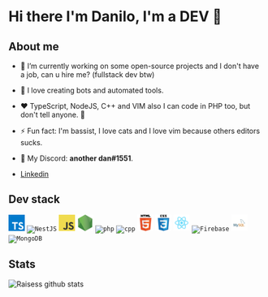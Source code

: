 # Hi there I'm Danilo, I'm a DEV 👋

## About me

- 🔭 I’m currently working on some open-source projects and I don't have a job, can u hire me? (fullstack dev btw)
- 🤖 I love creating bots and automated tools.
- ❤️ TypeScript, NodeJS, C++ and VIM also I can code in PHP too, but don't tell anyone. 🤫
- ⚡ Fun fact: I'm bassist, I love cats and I love vim because others editors sucks.
- 📩 My Discord: **another dan#1551**.


- [Linkedin](https://www.linkedin.com/in/danilo-santana-20a6431b1/)

## Dev stack

<code><img height="32" src="https://raw.githubusercontent.com/github/explore/80688e429a7d4ef2fca1e82350fe8e3517d3494d/topics/typescript/typescript.png" alt="Typescript"/></code>
<code><img height="32" src="https://docs.nestjs.com/assets/logo-small.svg" alt="NestJS"/></code>
<code><img height="32" src="https://raw.githubusercontent.com/github/explore/80688e429a7d4ef2fca1e82350fe8e3517d3494d/topics/javascript/javascript.png" alt="Javascript"/></code>
<code><img height="32" src="https://raw.githubusercontent.com/github/explore/80688e429a7d4ef2fca1e82350fe8e3517d3494d/topics/nodejs/nodejs.png" alt="Nodejs"/></code>
<code><img height="32" src="https://cdn.iconscout.com/icon/free/png-512/php-2038871-1720084.png" alt="php"/></code>
<code><img height="32" src="https://upload.wikimedia.org/wikipedia/commons/thumb/1/18/ISO_C%2B%2B_Logo.svg/306px-ISO_C%2B%2B_Logo.svg.png" alt="cpp"/></code>
<code><img height="32" src="https://raw.githubusercontent.com/github/explore/80688e429a7d4ef2fca1e82350fe8e3517d3494d/topics/html/html.png" alt="HTML5"/></code>
<code><img height="32" src="https://raw.githubusercontent.com/github/explore/80688e429a7d4ef2fca1e82350fe8e3517d3494d/topics/css/css.png" alt="CSS"/></code>
<code><img height="32" src="https://raw.githubusercontent.com/github/explore/80688e429a7d4ef2fca1e82350fe8e3517d3494d/topics/react/react.png" alt="React"/></code>
<code><img height="32" src="https://img.icons8.com/color/452/firebase.png" alt="Firebase"/></code>
<code><img height="32" src="https://raw.githubusercontent.com/github/explore/80688e429a7d4ef2fca1e82350fe8e3517d3494d/topics/mysql/mysql.png" alt="MySQL"/></code>
<code><img height="32" src="https://external-content.duckduckgo.com/iu/?u=https%3A%2F%2Fsmyl.es%2Fwurdp%2Fassets%2Fmongodb.png&f=1&nofb=1" alt="MongoDB"/></code>

## Stats

![Raisess github stats](https://github-readme-stats.vercel.app/api?username=Raisess&count_private=true&show_icons=true&theme=onedark)
